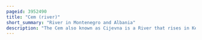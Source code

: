```yaml
---
pageid: 3952490
title: "Cem (river)"
short_summary: "River in Montenegro and Albania"
description: "The Cem also known as Cijevna is a River that rises in Kelmend Albania and crosses into Montenegro after nearly Half of its Length where it flows into the Moraa River near the Capital Podgorica."
---
```

